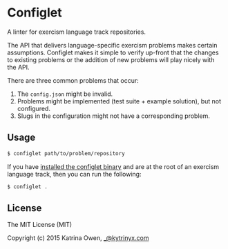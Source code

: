 # Configlet

A linter for exercism language track repositories.

The API that delivers language-specific exercism problems makes
certain assumptions. Configlet makes it simple to verify up-front
that the changes to existing problems or the addition of new problems
will play nicely with the API.

There are three common problems that occur:

1. The `config.json` might be invalid.
2. Problems might be implemented (test suite + example solution), but not configured.
3. Slugs in the configuration might not have a corresponding problem.

## Usage

```bash
$ configlet path/to/problem/repository
```

If you have [installed the configlet binary](https://github.com/exercism/configlet/releases/latest)
and are at the root of an exercism language track, then you can run the following:

```bash
$ configlet .
```

## License

The MIT License (MIT)

Copyright (c) 2015 Katrina Owen, _@kytrinyx.com
